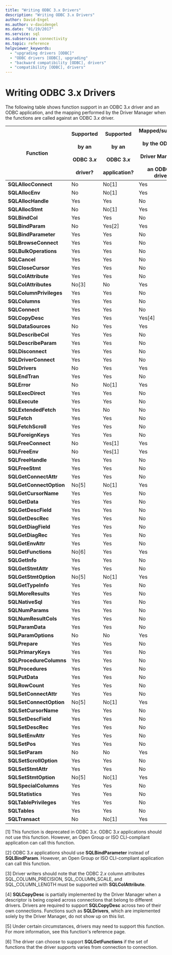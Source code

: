 ```yaml
---
title: "Writing ODBC 3.x Drivers"
description: "Writing ODBC 3.x Drivers"
author: David-Engel
ms.author: v-davidengel
ms.date: "01/19/2017"
ms.service: sql
ms.subservice: connectivity
ms.topic: reference
helpviewer_keywords:
  - "upgrading drivers [ODBC]"
  - "ODBC drivers [ODBC], upgrading"
  - "backward compatibility [ODBC], drivers"
  - "compatibility [ODBC], drivers"
---
```

# Writing ODBC 3.x Drivers
The following table shows function support in an ODBC 3.*x* driver and an ODBC application, and the mapping performed by the Driver Manager when the functions are called against an ODBC 3.*x* driver.  
  
|Function|Supported<br /><br /> by an<br /><br /> ODBC 3.*x*<br /><br /> driver?|Supported<br /><br /> by an<br /><br /> ODBC 3.*x*<br /><br /> application?|Mapped/supported<br /><br /> by the ODBC 3.*x*<br /><br /> Driver Manager to<br /><br /> an ODBC 3.*x* driver?|  
|--------------|----------------------------------------------------|---------------------------------------------------------|---------------------------------------------------------------------------------------------|  
|**SQLAllocConnect**|No|No[1]|Yes|  
|**SQLAllocEnv**|No|No[1]|Yes|  
|**SQLAllocHandle**|Yes|Yes|No|  
|**SQLAllocStmt**|No|No[1]|Yes|  
|**SQLBindCol**|Yes|Yes|No|  
|**SQLBindParam**|No|Yes[2]|Yes|  
|**SQLBindParameter**|Yes|Yes|No|  
|**SQLBrowseConnect**|Yes|Yes|No|  
|**SQLBulkOperations**|Yes|Yes|No|  
|**SQLCancel**|Yes|Yes|No|  
|**SQLCloseCursor**|Yes|Yes|No|  
|**SQLColAttribute**|Yes|Yes|No|  
|**SQLColAttributes**|No[3]|No|Yes|  
|**SQLColumnPrivileges**|Yes|Yes|No|  
|**SQLColumns**|Yes|Yes|No|  
|**SQLConnect**|Yes|Yes|No|  
|**SQLCopyDesc**|Yes|Yes|Yes[4]|  
|**SQLDataSources**|No|Yes|Yes|  
|**SQLDescribeCol**|Yes|Yes|No|  
|**SQLDescribeParam**|Yes|Yes|No|  
|**SQLDisconnect**|Yes|Yes|No|  
|**SQLDriverConnect**|Yes|Yes|No|  
|**SQLDrivers**|No|Yes|Yes|  
|**SQLEndTran**|Yes|Yes|No|  
|**SQLError**|No|No[1]|Yes|  
|**SQLExecDirect**|Yes|Yes|No|  
|**SQLExecute**|Yes|Yes|No|  
|**SQLExtendedFetch**|Yes|No|No|  
|**SQLFetch**|Yes|Yes|No|  
|**SQLFetchScroll**|Yes|Yes|No|  
|**SQLForeignKeys**|Yes|Yes|No|  
|**SQLFreeConnect**|No|Yes[1]|Yes|  
|**SQLFreeEnv**|No|Yes[1]|Yes|  
|**SQLFreeHandle**|Yes|Yes|No|  
|**SQLFreeStmt**|Yes|Yes|No|  
|**SQLGetConnectAttr**|Yes|Yes|No|  
|**SQLGetConnectOption**|No[5]|No[1]|Yes|  
|**SQLGetCursorName**|Yes|Yes|No|  
|**SQLGetData**|Yes|Yes|No|  
|**SQLGetDescField**|Yes|Yes|No|  
|**SQLGetDescRec**|Yes|Yes|No|  
|**SQLGetDiagField**|Yes|Yes|No|  
|**SQLGetDiagRec**|Yes|Yes|No|  
|**SQLGetEnvAttr**|Yes|Yes|No|  
|**SQLGetFunctions**|No[6]|Yes|Yes|  
|**SQLGetInfo**|Yes|Yes|No|  
|**SQLGetStmtAttr**|Yes|Yes|No|  
|**SQLGetStmtOption**|No[5]|No[1]|Yes|  
|**SQLGetTypeInfo**|Yes|Yes|No|  
|**SQLMoreResults**|Yes|Yes|No|  
|**SQLNativeSql**|Yes|Yes|No|  
|**SQLNumParams**|Yes|Yes|No|  
|**SQLNumResultCols**|Yes|Yes|No|  
|**SQLParamData**|Yes|Yes|No|  
|**SQLParamOptions**|No|No|Yes|  
|**SQLPrepare**|Yes|Yes|No|  
|**SQLPrimaryKeys**|Yes|Yes|No|  
|**SQLProcedureColumns**|Yes|Yes|No|  
|**SQLProcedures**|Yes|Yes|No|  
|**SQLPutData**|Yes|Yes|No|  
|**SQLRowCount**|Yes|Yes|No|  
|**SQLSetConnectAttr**|Yes|Yes|No|  
|**SQLSetConnectOption**|No[5]|No[1]|Yes|  
|**SQLSetCursorName**|Yes|Yes|No|  
|**SQLSetDescField**|Yes|Yes|No|  
|**SQLSetDescRec**|Yes|Yes|No|  
|**SQLSetEnvAttr**|Yes|Yes|No|  
|**SQLSetPos**|Yes|Yes|No|  
|**SQLSetParam**|No|No|Yes|  
|**SQLSetScrollOption**|Yes|Yes|No|  
|**SQLSetStmtAttr**|Yes|Yes|No|  
|**SQLSetStmtOption**|No[5]|No[1]|Yes|  
|**SQLSpecialColumns**|Yes|Yes|No|  
|**SQLStatistics**|Yes|Yes|No|  
|**SQLTablePrivileges**|Yes|Yes|No|  
|**SQLTables**|Yes|Yes|No|  
|**SQLTransact**|No|No[1]|Yes|  
  
 [1]   This function is deprecated in ODBC 3.*x*. ODBC 3.*x* applications should not use this function. However, an Open Group or ISO CLI-compliant application can call this function.  
  
 [2]   ODBC 3.*x* applications should use **SQLBindParameter** instead of **SQLBindParam**. However, an Open Group or ISO CLI-compliant application can call this function.  
  
 [3]   Driver writers should note that the ODBC 2.*x* column attributes SQL_COLUMN_PRECISION, SQL_COLUMN_SCALE, and SQL_COLUMN_LENGTH must be supported with **SQLColAttribute**.  
  
 [4]   **SQLCopyDesc** is partially implemented by the Driver Manager when a descriptor is being copied across connections that belong to different drivers. Drivers are required to support **SQLCopyDesc** across two of their own connections. Functions such as **SQLDrivers**, which are implemented solely by the Driver Manager, do not show up on this list.  
  
 [5]   Under certain circumstances, drivers may need to support this function. For more information, see this function's reference page.  
  
 [6]   The driver can choose to support **SQLGetFunctions** if the set of functions that the driver supports varies from connection to connection.
